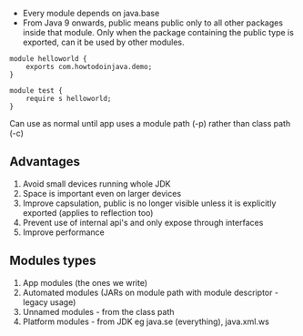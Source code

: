 * Every module depends on java.base
* From Java 9 onwards, public means public only to all other packages inside that module. Only when the package containing the public type is exported, can it be used by other modules.

```
module helloworld {
    exports com.howtodoinjava.demo;
}
 
module test {
    require s helloworld;
}
```

Can use as normal until app uses a module path (-p) rather than class path (-c)

## Advantages  

1. Avoid small devices running whole JDK
2. Space is important even on larger devices
3. Improve capsulation, public is no longer visible unless it is explicitly exported (applies to reflection too)
4. Prevent use of internal api's and only expose through interfaces
5. Improve performance

## Modules types

1. App modules (the ones we write)
2. Automated modules (JARs on module path with module descriptor - legacy usage)
3. Unnamed modules - from the class path
4. Platform modules - from JDK eg java.se (everything), java.xml.ws
